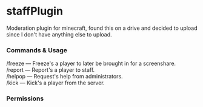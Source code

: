 # staffPlugin

Moderation plugin for minecraft, found this on a drive and decided to upload since I don't have anything else to upload.

### Commands & Usage

/freeze <player> — Freeze's a player to later be brought in for a screenshare.<br/>
/report <player> <reason> —  Report's a player to staff.<br/>
/helpop <message> —  Request's help from administrators.<br/>
/kick <player> <reason> —  Kick's a player from the server.<br/>
  
### Permissions


